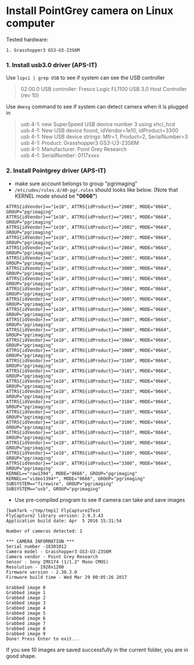 # Install PointGrey camera on Linux computer

Tested hardware:

`1. Grasshopper3 GS3-U3-23S6M`

### 1. Install usb3.0 driver (APS-IT)

Use `lspci | grep USB` to see if system can see the USB controller

>02:00.0 USB controller: Fresco Logic FL1100 USB 3.0 Host Controller (rev 10)

Use `dmesg` command to see if system can detect camera when it is plugged in

> usb 4-1: new SuperSpeed USB device number 3 using xhci_hcd  
> usb 4-1: New USB device found, idVendor=1e10, idProduct=3300   
> usb 4-1: New USB device strings: Mfr=1, Product=2, SerialNumber=3  
> usb 4-1: Product: Grasshopper3 GS3-U3-23S6M  
> usb 4-1: Manufacturer: Point Grey Research  
> usb 4-1: SerialNumber: 0117xxxx  

### 2. Install Pointgrey driver (APS-IT)

* make sure account belongs to group "pgrimaging"
* `/etc/udev/rules.d/40-pgr.rules` should looks like below. (Note that KERNEL mode should be **"0666"**)
```
ATTRS{idVendor}=="1e10", ATTRS{idProduct}=="2000", MODE="0664", GROUP="pgrimaging"  
ATTRS{idVendor}=="1e10", ATTRS{idProduct}=="2001", MODE="0664", GROUP="pgrimaging"  
ATTRS{idVendor}=="1e10", ATTRS{idProduct}=="2002", MODE="0664", GROUP="pgrimaging"  
ATTRS{idVendor}=="1e10", ATTRS{idProduct}=="2003", MODE="0664", GROUP="pgrimaging"  
ATTRS{idVendor}=="1e10", ATTRS{idProduct}=="2004", MODE="0664", GROUP="pgrimaging"  
ATTRS{idVendor}=="1e10", ATTRS{idProduct}=="2005", MODE="0664", GROUP="pgrimaging"  
ATTRS{idVendor}=="1e10", ATTRS{idProduct}=="3000", MODE="0664", GROUP="pgrimaging"  
ATTRS{idVendor}=="1e10", ATTRS{idProduct}=="3001", MODE="0664", GROUP="pgrimaging"  
ATTRS{idVendor}=="1e10", ATTRS{idProduct}=="3004", MODE="0664", GROUP="pgrimaging"  
ATTRS{idVendor}=="1e10", ATTRS{idProduct}=="3005", MODE="0664", GROUP="pgrimaging"  
ATTRS{idVendor}=="1e10", ATTRS{idProduct}=="3006", MODE="0664", GROUP="pgrimaging"  
ATTRS{idVendor}=="1e10", ATTRS{idProduct}=="3007", MODE="0664", GROUP="pgrimaging"  
ATTRS{idVendor}=="1e10", ATTRS{idProduct}=="3008", MODE="0664", GROUP="pgrimaging"  
ATTRS{idVendor}=="1e10", ATTRS{idProduct}=="300A", MODE="0664", GROUP="pgrimaging"  
ATTRS{idVendor}=="1e10", ATTRS{idProduct}=="300B", MODE="0664", GROUP="pgrimaging"  
ATTRS{idVendor}=="1e10", ATTRS{idProduct}=="3100", MODE="0664", GROUP="pgrimaging"  
ATTRS{idVendor}=="1e10", ATTRS{idProduct}=="3101", MODE="0664", GROUP="pgrimaging"  
ATTRS{idVendor}=="1e10", ATTRS{idProduct}=="3102", MODE="0664", GROUP="pgrimaging"  
ATTRS{idVendor}=="1e10", ATTRS{idProduct}=="3103", MODE="0664", GROUP="pgrimaging"  
ATTRS{idVendor}=="1e10", ATTRS{idProduct}=="3104", MODE="0664", GROUP="pgrimaging"  
ATTRS{idVendor}=="1e10", ATTRS{idProduct}=="3105", MODE="0664", GROUP="pgrimaging"  
ATTRS{idVendor}=="1e10", ATTRS{idProduct}=="3106", MODE="0664", GROUP="pgrimaging"  
ATTRS{idVendor}=="1e10", ATTRS{idProduct}=="3107", MODE="0664", GROUP="pgrimaging"  
ATTRS{idVendor}=="1e10", ATTRS{idProduct}=="3108", MODE="0664", GROUP="pgrimaging"  
ATTRS{idVendor}=="1e10", ATTRS{idProduct}=="3109", MODE="0664", GROUP="pgrimaging"  
ATTRS{idVendor}=="1e10", ATTRS{idProduct}=="3300", MODE="0664", GROUP="pgrimaging"  
KERNEL=="raw1394", MODE="0666", GROUP="pgrimaging"  
KERNEL=="video1394*", MODE="0666", GROUP="pgrimaging"  
SUBSYSTEM=="firewire", GROUP="pgrimaging"  
SUBSYSTEM=="usb", GROUP="pgrimaging"  
```
* Use pre-compiled program to see if camera can take and save images
```
[bakfark ~/tmp/tmp1] FlyCapture2Test
FlyCapture2 library version: 2.9.3.43
Application build date: Apr  5 2016 15:31:54

Number of cameras detected: 1

*** CAMERA INFORMATION ***
Serial number -18301012
Camera model - Grasshopper3 GS3-U3-23S6M
Camera vendor - Point Grey Research
Sensor - Sony IMX174 (1/1.2" Mono CMOS)
Resolution - 1920x1200
Firmware version - 2.30.3.0
Firmware build time - Wed Mar 29 00:05:26 2017

Grabbed image 0
Grabbed image 1
Grabbed image 2
Grabbed image 3
Grabbed image 4
Grabbed image 5
Grabbed image 6
Grabbed image 7
Grabbed image 8
Grabbed image 9
Done! Press Enter to exit...
```
If you see 10 images are saved successfully in the current folder, you are in good shape.
